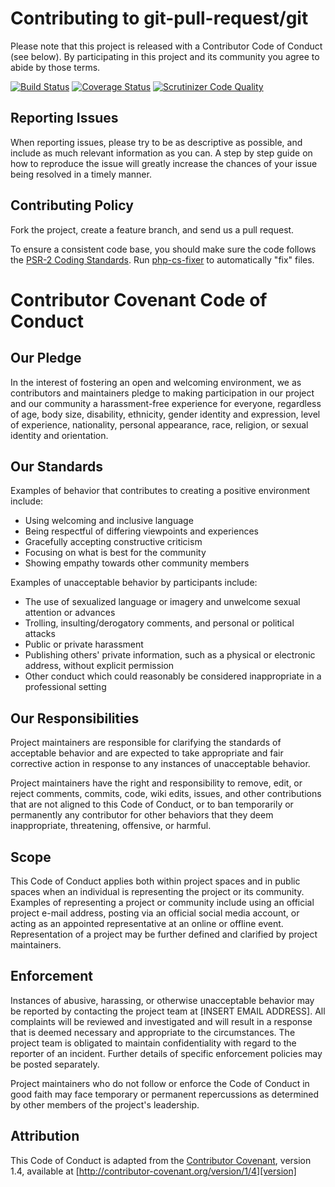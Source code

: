 Contributing to git-pull-request/git
====================================

Please note that this project is released with a Contributor Code of Conduct (see below). By participating in this project and its community you agree to abide by those terms.

[![Build Status][travis-master-img]][travis-master-url] [![Coverage Status][coveralls-master-img]][coveralls-master-url] [![Scrutinizer Code Quality][scrutinizer-master-img]][scrutinizer-master-url]

[travis-master-img]: https://travis-ci.org/git-pull-request/php-git.svg?branch=master
[travis-master-url]: https://travis-ci.org/git-pull-request/php-git
[coveralls-master-img]: https://coveralls.io/repos/github/git-pull-request/php-git/badge.svg?branch=master
[coveralls-master-url]: https://coveralls.io/github/git-pull-request/php-git?branch=master
[scrutinizer-master-img]: https://scrutinizer-ci.com/g/git-pull-request/php-git/badges/quality-score.png?b=master
[scrutinizer-master-url]: https://scrutinizer-ci.com/g/git-pull-request/php-git/?branch=master

Reporting Issues
----------------

When reporting issues, please try to be as descriptive as possible, and include
as much relevant information as you can. A step by step guide on how to
reproduce the issue will greatly increase the chances of your issue being
resolved in a timely manner.

Contributing Policy
-------------------

Fork the project, create a feature branch, and send us a pull request.

To ensure a consistent code base, you should make sure the code follows
the [PSR-2 Coding Standards](http://www.php-fig.org/psr/psr-2/). Run
[php-cs-fixer](https://github.com/FriendsOfPHP/PHP-CS-Fixer) to automatically "fix" files.

Contributor Covenant Code of Conduct
====================================

Our Pledge
----------

In the interest of fostering an open and welcoming environment, we as
contributors and maintainers pledge to making participation in our project and
our community a harassment-free experience for everyone, regardless of age, body
size, disability, ethnicity, gender identity and expression, level of experience,
nationality, personal appearance, race, religion, or sexual identity and
orientation.

Our Standards
-------------

Examples of behavior that contributes to creating a positive environment
include:

* Using welcoming and inclusive language
* Being respectful of differing viewpoints and experiences
* Gracefully accepting constructive criticism
* Focusing on what is best for the community
* Showing empathy towards other community members

Examples of unacceptable behavior by participants include:

* The use of sexualized language or imagery and unwelcome sexual attention or
advances
* Trolling, insulting/derogatory comments, and personal or political attacks
* Public or private harassment
* Publishing others' private information, such as a physical or electronic
  address, without explicit permission
* Other conduct which could reasonably be considered inappropriate in a
  professional setting

Our Responsibilities
--------------------

Project maintainers are responsible for clarifying the standards of acceptable
behavior and are expected to take appropriate and fair corrective action in
response to any instances of unacceptable behavior.

Project maintainers have the right and responsibility to remove, edit, or
reject comments, commits, code, wiki edits, issues, and other contributions
that are not aligned to this Code of Conduct, or to ban temporarily or
permanently any contributor for other behaviors that they deem inappropriate,
threatening, offensive, or harmful.

Scope
-----

This Code of Conduct applies both within project spaces and in public spaces
when an individual is representing the project or its community. Examples of
representing a project or community include using an official project e-mail
address, posting via an official social media account, or acting as an appointed
representative at an online or offline event. Representation of a project may be
further defined and clarified by project maintainers.

Enforcement
-----------

Instances of abusive, harassing, or otherwise unacceptable behavior may be
reported by contacting the project team at [INSERT EMAIL ADDRESS]. All
complaints will be reviewed and investigated and will result in a response that
is deemed necessary and appropriate to the circumstances. The project team is
obligated to maintain confidentiality with regard to the reporter of an incident.
Further details of specific enforcement policies may be posted separately.

Project maintainers who do not follow or enforce the Code of Conduct in good
faith may face temporary or permanent repercussions as determined by other
members of the project's leadership.

Attribution
-----------

This Code of Conduct is adapted from the [Contributor Covenant][homepage], version 1.4,
available at [http://contributor-covenant.org/version/1/4][version]

[homepage]: http://contributor-covenant.org
[version]: http://contributor-covenant.org/version/1/4/